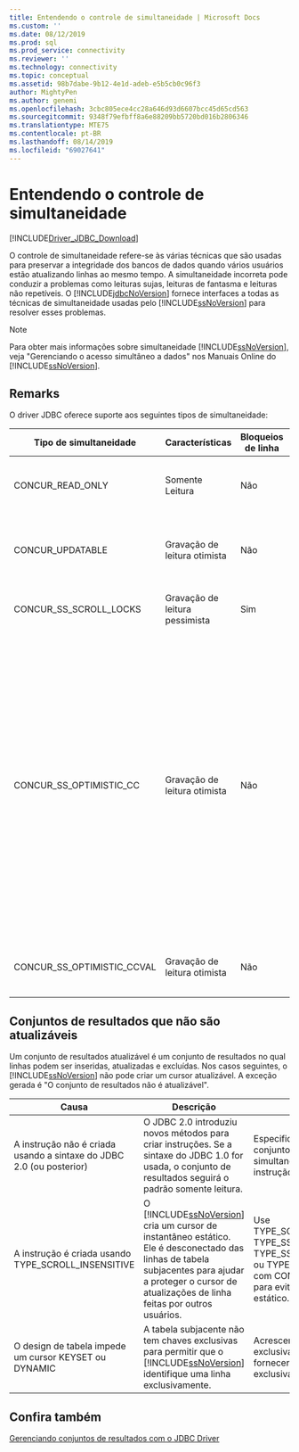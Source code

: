 ```yaml
---
title: Entendendo o controle de simultaneidade | Microsoft Docs
ms.custom: ''
ms.date: 08/12/2019
ms.prod: sql
ms.prod_service: connectivity
ms.reviewer: ''
ms.technology: connectivity
ms.topic: conceptual
ms.assetid: 98b7dabe-9b12-4e1d-adeb-e5b5cb0c96f3
author: MightyPen
ms.author: genemi
ms.openlocfilehash: 3cbc805ece4cc28a646d93d6607bcc45d65cd563
ms.sourcegitcommit: 9348f79efbff8a6e88209bb5720bd016b2806346
ms.translationtype: MTE75
ms.contentlocale: pt-BR
ms.lasthandoff: 08/14/2019
ms.locfileid: "69027641"
---
```

# <a name="understanding-concurrency-control"></a>Entendendo o controle de simultaneidade
[!INCLUDE[Driver_JDBC_Download](../../includes/driver_jdbc_download.md)]

  O controle de simultaneidade refere-se às várias técnicas que são usadas para preservar a integridade dos bancos de dados quando vários usuários estão atualizando linhas ao mesmo tempo. A simultaneidade incorreta pode conduzir a problemas como leituras sujas, leituras de fantasma e leituras não repetíveis. O [!INCLUDE[jdbcNoVersion](../../includes/jdbcnoversion_md.md)] fornece interfaces a todas as técnicas de simultaneidade usadas pelo [!INCLUDE[ssNoVersion](../../includes/ssnoversion-md.md)] para resolver esses problemas.  
  
> [!NOTE]  
>  Para obter mais informações sobre simultaneidade [!INCLUDE[ssNoVersion](../../includes/ssnoversion-md.md)], veja "Gerenciando o acesso simultâneo a dados" nos Manuais Online do [!INCLUDE[ssNoVersion](../../includes/ssnoversion-md.md)].  
  
## <a name="remarks"></a>Remarks  
 O driver JDBC oferece suporte aos seguintes tipos de simultaneidade:  
  
|Tipo de simultaneidade|Características|Bloqueios de linha|Descrição|  
|----------------------|---------------------|---------------|-----------------|  
|CONCUR_READ_ONLY|Somente Leitura|Não|Não são permitidas atualizações pelo cursor e não é mantido nenhum bloqueio nas linhas que compõem o conjunto de resultados.|  
|CONCUR_UPDATABLE|Gravação de leitura otimista|Não|O banco de dados assumir contenção de linha é improvável, mas possível. A integridade de linha é verificada com uma comparação de carimbo de data e hora.|  
|CONCUR_SS_SCROLL_LOCKS|Gravação de leitura pessimista|Sim|O banco de dados assumir contenção de linha é provável. A integridade de linha é assegurada com bloqueio de linha.|  
|CONCUR_SS_OPTIMISTIC_CC|Gravação de leitura otimista|Não|O banco de dados assumir contenção de linha é improvável, mas possível. A integridade da linha é verificada com uma comparação de carimbo de data/hora.<br /><br /> Para o [!INCLUDE[ssVersion2005](../../includes/ssversion2005-md.md)] e posterior, o servidor alterará esse tipo para CONCUR_SS_OPTIMISTIC_CCVAL se a tabela não contiver uma coluna de carimbo de data/hora.<br /><br /> Para o [!INCLUDE[ssVersion2000](../../includes/ssversion2000-md.md)], se a tabela subjacente tiver uma coluna de carimbo de data/hora, OPTIMISTIC WITH ROW VERSIONING será usado mesmo se OPTIMISTIC WITH VALUES for especificado. Se OPTIMISTIC WITH ROW VERSIONING for especificado e a tabela não tiver carimbos de data e hora, OPTIMISTIC WITH VALUES será usado.|  
|CONCUR_SS_OPTIMISTIC_CCVAL|Gravação de leitura otimista|Não|O banco de dados assumir contenção de linha é improvável, mas possível. A integridade de linha é verificada com uma comparação de dados da linha.|  
  
## <a name="result-sets-that-are-not-updateable"></a>Conjuntos de resultados que não são atualizáveis  
 Um conjunto de resultados atualizável é um conjunto de resultados no qual linhas podem ser inseridas, atualizadas e excluídas. Nos casos seguintes, o [!INCLUDE[ssNoVersion](../../includes/ssnoversion-md.md)] não pode criar um cursor atualizável. A exceção gerada é "O conjunto de resultados não é atualizável".  
  
|Causa|Descrição|Soluciona|  
|-----------|-----------------|------------|  
|A instrução não é criada usando a sintaxe do JDBC 2.0 (ou posterior)|O JDBC 2.0 introduziu novos métodos para criar instruções. Se a sintaxe do JDBC 1.0 for usada, o conjunto de resultados seguirá o padrão somente leitura.|Especifique o tipo de conjunto de resultados e simultaneidade ao criar a instrução.|  
|A instrução é criada usando TYPE_SCROLL_INSENSITIVE|O [!INCLUDE[ssNoVersion](../../includes/ssnoversion-md.md)] cria um cursor de instantâneo estático. Ele é desconectado das linhas de tabela subjacentes para ajudar a proteger o cursor de atualizações de linha feitas por outros usuários.|Use TYPE_SCROLL_SENSITIVE, TYPE_SS_SCROLL_KEYSET, TYPE_SS_SCROLL_DYNAMIC ou TYPE_FORWARD_ONLY com CONCUR_UPDATABLE para evitar criar um cursor estático.|  
|O design de tabela impede um cursor KEYSET ou DYNAMIC|A tabela subjacente não tem chaves exclusivas para permitir que o [!INCLUDE[ssNoVersion](../../includes/ssnoversion-md.md)] identifique uma linha exclusivamente.|Acrescente chaves exclusivas à tabela para fornecer identificação exclusiva de cada linha.|  
  
## <a name="see-also"></a>Confira também  
 [Gerenciando conjuntos de resultados com o JDBC Driver](../../connect/jdbc/managing-result-sets-with-the-jdbc-driver.md)  
  
  
